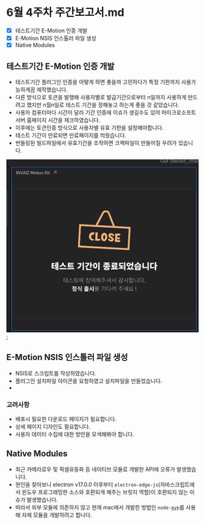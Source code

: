 # 6월 4주차 주간보고서.md

- [x] 테스트기간 E-Motion 인증 개발
- [x] E-Motion NSIS 인스톨러 파일 생성
- [x] Native Modules

## 테스트기간 E-Motion 인증 개발

- 테스트기간 플러그인 인증을 어떻게 하면 좋을까 고민하다가 특정 기한까지 사용가능하게끔 제작했습니다.
- 다른 방식으로 토큰을 발행해 사용자별로 발급기간으로부터 n일까지 사용하게 만드려고 했지만 n월n일로 테스트 기간을 정해놓고 하는게 좋을 것 같았습니다.
- 사용자 컴퓨터마다 시간이 달라 기간 인증에 이슈가 생길수도 있어 마이크로소프트 서버 홈페이지 시간을 체크하였습니다.
- 이후에는 토큰인증 방식으로 사용자별 유효 기한을 설정해야합니다.
- 테스트 기간이 만료되면 만료페이지를 띄웠습니다.
- 번들링된 빌드파일에서 유효기간을 조작하면 크랙파일이 만들어질 우려가 있습니다.

![테스트기간](./asset/테스트기간.png);

## E-Motion NSIS 인스톨러 파일 생성

- NSIS로 스크립트를 작성하였습니다.
- 플러그인 설치파일 아이콘을 요청하였고 설치파일을 만들었습니다.
-

### 고려사항

- 배포시 필요한 다운로드 페이지가 필요합니다.
- 상세 페이지 디자인도 필요합니다.
- 사용자 데이터 수집에 대한 방안을 모색해봐야 합니다.

## Native Modules

- 최근 카메라로우 및 픽셀유동화 등 네이티브 모듈로 개발한 API에 오류가 발생했습니다.
- 원인을 찾아보니 electron v17.0.0 이후부터 `electron-edge-js`(자바스크립트에서 윈도우 프로그래밍한 소스와 호환되게 해주는 브릿지 역할)이 호환되지 않는 이슈가 발생했습니다.
- 따라서 외부 모듈에 의존하지 않고 현재 mac에서 개발한 방법인 `node-gyp`를 사용해 자체 모듈을 개발하려고 합니다.
